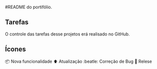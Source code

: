 #README do portifólio.

## Tarefas

O controle das tarefas desse projetos erá realisado no GitHub.

## Ícones

📦 Nova funcionalidade
⬆️ Atualização
:beatle: Correção de Bug
🏁 Relese

